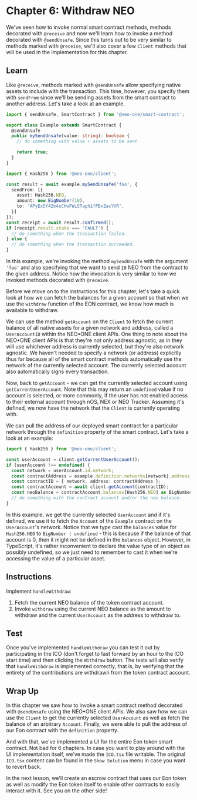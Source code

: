 # Chapter 6: Withdraw NEO

We've seen how to invoke normal smart contract methods, methods decorated with `@receive` and now we'll learn how to invoke a method decorated with `@sendUnsafe`. Since this turns out to be very similar to methods marked with `@receive`, we'll also cover a few `Client` methods that will be used in the implementation for this chapter.

## Learn

Like `@receive`, methods marked with `@sendUnsafe` allow specifying native assets to include with the transaction. This time, however, you specify them with `sendFrom` since we'll be sending assets from the smart contract to another address. Let's take a look at an example.

```typescript
import { sendUnsafe, SmartContract } from '@neo-one/smart-contract';

export class Example extends SmartContract {
  @sendUnsafe
  public mySendUnsafe(value: string): boolean {
    // do something with value + assets to be sent

    return true;
  }
}
```

```typescript
import { Hash256 } from '@neo-one/client';

const result = await example.mySendUnsafe('foo', {
  sendFrom: [{
    asset: Hash256.NEO,
    amount: new BigNumber(10),
    to: 'APyEx5f4Zm4oCHwFWiSTaph1fPBxZacYVR',
  }]
});
const receipt = await result.confirmed();
if (receipt.result.state === 'FAULT') {
  // do something when the transaction failed.
} else {
  // do something when the transaction succeeded.
}
```

In this example, we're invoking the method `mySendUnsafe` with the argument `'foo'` and also specifying that we want to send `10` NEO from the contract to the given address. Notice how the invocation is very similar to how we invoked methods decorated with `@receive`.

Before we move on to the instructions for this chapter, let's take a quick look at how we can fetch the balances for a given account so that when we use the `withdraw` function of the EON contract, we know how much is available to withdraw.

We can use the method `getAccount` on the `Client` to fetch the current balance of all native assets for a given network and address, called a `UserAccountID` within the NEO•ONE client APIs. One thing to note about the NEO•ONE client APIs is that they're not only address agnostic, as in they will use whichever address is currently selected, but they're also network agnostic. We haven't needed to specify a network (or address) explicitly thus far because all of the smart contract methods automatically use the network of the currently selected account. The currently selected account also automatically signs every transaction.

Now, back to `getAccount` - we can get the currently selected account using `getCurrentUserAccount`. Note that this may return an `undefined` value if no account is selected, or more commonly, if the user has not enabled access to their external account through nOS, NEX or NEO Tracker. Assuming it's defined, we now have the network that the `Client` is currently operating with.

We can pull the address of our deployed smart contract for a particular network through the `definition` property of the smart contract. Let's take a look at an example:

```typescript
import { Hash256 } from '@neo-one/client';

const userAccount = client.getCurrentUserAccount();
if (userAccount !== undefined) {
  const network = userAccount.id.network;
  const contractAddress = example.definition.networks[network].address;
  const contractID = { network, address: contractAddress };
  const contractAccount = await client.getAccount(contractID);
  const neoBalance = contractAccount.balances[Hash256.NEO] as BigNumber | undefined;
  // do something with the contract account and/or the neo balance.
}
```

In this example, we get the currently selected `UserAccount` and if it's defined, we use it to fetch the `Account` of the `Example` contract on the `UserAccount`'s network. Notice that we type cast the `balances` value for `Hash256.NEO` to `BigNumber | undefined` - this is because if the balance of that account is 0, then it might not be defined in the `balances` object. However, in TypeScript, it's rather inconvenient to declare the value type of an object as possibly undefined, so we just need to remember to cast it when we're accessing the value of a particular asset.

## Instructions

Implement `handleWithdraw`:

  1. Fetch the current NEO balance of the token contract account.
  2. Invoke `withdraw` using the current NEO balance as the amount to withdraw and the current `UserAccount` as the address to withdraw to.

## Test

Once you've implemented `handleWithdraw` you can test it out by participating in the ICO (don't forget to fast forward by an hour to the ICO start time) and then clicking the `Withdraw` button. The tests will also verify that `handleWithdraw` is implemented correctly, that is, by verifying that the entirety of the contributions are withdrawn from the token contract account.

## Wrap Up

In this chapter we saw how to invoke a smart contract method decorated with `@sendUnsafe` using the NEO•ONE client APIs. We also saw how we can use the `Client` to get the currently selected `UserAccount` as well as fetch the balance of an arbitrary `Account`. Finally, we were able to pull the address of our Eon contract with the `definition` property.

And with that, we've implemented a UI for the entire Eon token smart contract. Not bad for 6 chapters. In case you want to play around with the UI implementation itself, we've made the `ICO.tsx` file writable. The original `ICO.tsx` content can be found in the `Show Solution` menu in case you want to revert back.

In the next lesson, we'll create an escrow contract that uses our Eon token as well as modify the Eon token itself to enable other contracts to easily interact with it. See you on the other side!
